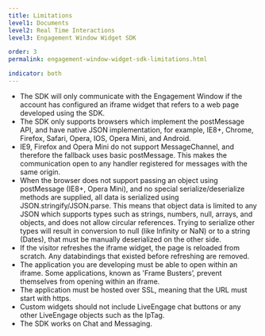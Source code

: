 ```yaml
---
title: Limitations
level1: Documents
level2: Real Time Interactions
level3: Engagement Window Widget SDK

order: 3
permalink: engagement-window-widget-sdk-limitations.html

indicator: both
---
```


- The SDK will only communicate with the Engagement Window if the account has
configured an iframe widget that refers to a web page developed using the SDK.
- The SDK only supports browsers which implement the postMessage API, and have
native JSON implementation, for example, IE8+, Chrome, Firefox, Safari, Opera, IOS,
Opera Mini, and Android.
- IE9, Firefox and Opera Mini do not support MessageChannel, and therefore the fallback
uses basic postMessage. This makes the communication open to any handler
registered for messages with the same origin.
- When the browser does not support passing an object using postMessage (IE8+, Opera
Mini), and no special serialize/deserialize methods are supplied, all data is serialized
using JSON.stringify/JSON.parse. This means that object data is limited to any JSON
which supports types such as strings, numbers, null, arrays, and objects, and does not
allow circular references. Trying to serialize other types will result in conversion to null
(like Infinity or NaN) or to a string (Dates), that must be manually deserialized on the
other side.
- If the visitor refreshes the iframe widget, the page is reloaded from scratch. Any
databindings that existed before refreshing are removed.
- The application you are developing must be able to open within an iframe. Some
applications, known as 'Frame Busters’, prevent themselves from opening within an
iframe.
- The application must be hosted over SSL, meaning that the URL must start with https.
- Custom widgets should not include LiveEngage chat buttons or any other LiveEngage
objects such as the lpTag.
- The SDK works on Chat and Messaging.
